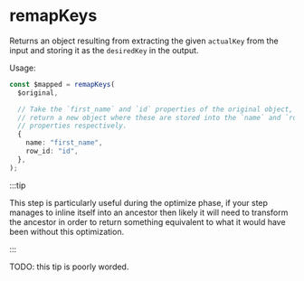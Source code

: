 # remapKeys

Returns an object resulting from extracting the given `actualKey` from the input
and storing it as the `desiredKey` in the output.

Usage:

```ts
const $mapped = remapKeys(
  $original,

  // Take the `first_name` and `id` properties of the original object, and
  // return a new object where these are stored into the `name` and `row_id`
  // properties respectively.
  {
    name: "first_name",
    row_id: "id",
  },
);
```

:::tip

This step is particularly useful during the optimize phase, if your step manages
to inline itself into an ancestor then likely it will need to transform the
ancestor in order to return something equivalent to what it would have been
without this optimization.

:::

TODO: this tip is poorly worded.
